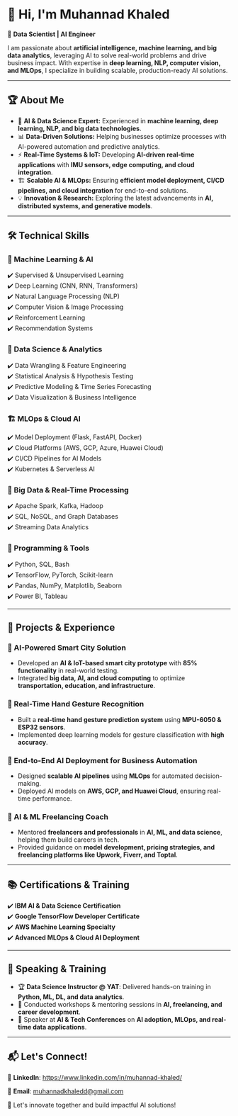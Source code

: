 # 👋 Hi, I'm Muhannad Khaled  

🚀 **Data Scientist | AI Engineer**  

I am passionate about **artificial intelligence, machine learning, and big data analytics**, leveraging AI to solve real-world problems and drive business impact. With expertise in **deep learning, NLP, computer vision, and MLOps**, I specialize in building scalable, production-ready AI solutions.  

---

## 🏆 About Me  

- 🔬 **AI & Data Science Expert:** Experienced in **machine learning, deep learning, NLP, and big data technologies**.  
- 📊 **Data-Driven Solutions:** Helping businesses optimize processes with AI-powered automation and predictive analytics.  
- ⚡ **Real-Time Systems & IoT:** Developing **AI-driven real-time applications** with **IMU sensors, edge computing, and cloud integration**.  
- 🏗️ **Scalable AI & MLOps:** Ensuring **efficient model deployment, CI/CD pipelines, and cloud integration** for end-to-end solutions.  
- 💡 **Innovation & Research:** Exploring the latest advancements in **AI, distributed systems, and generative models**.  

---

## 🛠️ Technical Skills  

### 🧠 Machine Learning & AI  
✔️ Supervised & Unsupervised Learning  
✔️ Deep Learning (CNN, RNN, Transformers)  
✔️ Natural Language Processing (NLP)  
✔️ Computer Vision & Image Processing  
✔️ Reinforcement Learning  
✔️ Recommendation Systems  

### 💾 Data Science & Analytics  
✔️ Data Wrangling & Feature Engineering  
✔️ Statistical Analysis & Hypothesis Testing  
✔️ Predictive Modeling & Time Series Forecasting  
✔️ Data Visualization & Business Intelligence  

### 🏗️ MLOps & Cloud AI  
✔️ Model Deployment (Flask, FastAPI, Docker)  
✔️ Cloud Platforms (AWS, GCP, Azure, Huawei Cloud)  
✔️ CI/CD Pipelines for AI Models  
✔️ Kubernetes & Serverless AI  

### 🏢 Big Data & Real-Time Processing  
✔️ Apache Spark, Kafka, Hadoop  
✔️ SQL, NoSQL, and Graph Databases  
✔️ Streaming Data Analytics  

### 🔧 Programming & Tools  
✔️ Python, SQL, Bash  
✔️ TensorFlow, PyTorch, Scikit-learn  
✔️ Pandas, NumPy, Matplotlib, Seaborn  
✔️ Power BI, Tableau  

---

## 🌟 Projects & Experience  

### **🔹 AI-Powered Smart City Solution**  
- Developed an **AI & IoT-based smart city prototype** with **85% functionality** in real-world testing.  
- Integrated **big data, AI, and cloud computing** to optimize **transportation, education, and infrastructure**.  

### **🔹 Real-Time Hand Gesture Recognition**  
- Built a **real-time hand gesture prediction system** using **MPU-6050 & ESP32 sensors**.  
- Implemented deep learning models for gesture classification with **high accuracy**.  

### **🔹 End-to-End AI Deployment for Business Automation**  
- Designed **scalable AI pipelines** using **MLOps** for automated decision-making.  
- Deployed AI models on **AWS, GCP, and Huawei Cloud**, ensuring real-time performance.  

### **🔹 AI & ML Freelancing Coach**  
- Mentored **freelancers and professionals** in **AI, ML, and data science**, helping them build careers in tech.  
- Provided guidance on **model development, pricing strategies, and freelancing platforms like Upwork, Fiverr, and Toptal**.  

---

## 📚 Certifications & Training  

✔️ **IBM AI & Data Science Certification**  
✔️ **Google TensorFlow Developer Certificate**  
✔️ **AWS Machine Learning Specialty**  
✔️ **Advanced MLOps & Cloud AI Deployment**  

---

## 🎤 Speaking & Training  

- 🏆 **Data Science Instructor @ YAT**: Delivered hands-on training in **Python, ML, DL, and data analytics**.  
- 🎤 Conducted workshops & mentoring sessions in **AI, freelancing, and career development**.  
- 📢 Speaker at **AI & Tech Conferences** on **AI adoption, MLOps, and real-time data applications**.  

---

## 📬 Let's Connect!  

💼 **LinkedIn**: https://www.linkedin.com/in/muhannad-khaled/ 

📧 **Email**: muhannadkhaledd@gmail.com   

🚀 Let's innovate together and build impactful AI solutions!  
